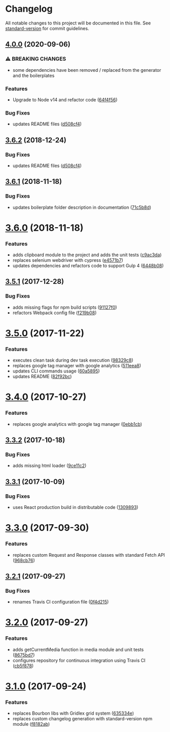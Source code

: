 # Changelog

All notable changes to this project will be documented in this file. See [standard-version](https://github.com/conventional-changelog/standard-version) for commit guidelines.

## [4.0.0](https://github.com/LeKangouroo/jinni/compare/v3.6.1...v4.0.0) (2020-09-06)


### ⚠ BREAKING CHANGES

* some dependencies have been removed / replaced from the generator and the boilerplates

### Features

*  Upgrade to Node v14 and refactor code ([64f4f56](https://github.com/LeKangouroo/jinni/commit/64f4f566a7a2c1fa692b1e436f4600725601bbe0))


### Bug Fixes

* updates README files ([d508cf4](https://github.com/LeKangouroo/jinni/commit/d508cf42262c507f8e3cfaf6a71ff8ef6bdfe01e))

<a name="3.6.2"></a>
## [3.6.2](https://github.com/itadakimas/jinni/compare/v3.6.1...v3.6.2) (2018-12-24)


### Bug Fixes

* updates README files ([d508cf4](https://github.com/itadakimas/jinni/commit/d508cf4))



<a name="3.6.1"></a>
## [3.6.1](https://github.com/itadakimas/jinni/compare/v3.6.0...v3.6.1) (2018-11-18)


### Bug Fixes

* updates boilerplate folder description in documentation ([71c5b8d](https://github.com/itadakimas/jinni/commit/71c5b8d))



<a name="3.6.0"></a>
# [3.6.0](https://github.com/itadakimas/jinni/compare/v3.5.1...v3.6.0) (2018-11-18)


### Features

* adds clipboard module to the project and adds the unit tests ([c9ac3da](https://github.com/itadakimas/jinni/commit/c9ac3da))
* replaces selenium webdriver with cypress ([e4571b7](https://github.com/itadakimas/jinni/commit/e4571b7))
* updates dependencies and refactors code to support Gulp 4 ([6448b08](https://github.com/itadakimas/jinni/commit/6448b08))



<a name="3.5.1"></a>
## [3.5.1](https://github.com/itadakimas/jinni/compare/v3.5.0...v3.5.1) (2017-12-28)


### Bug Fixes

* adds missing flags for npm build scripts ([91127f0](https://github.com/itadakimas/jinni/commit/91127f0))
* refactors Webpack config file ([f219b08](https://github.com/itadakimas/jinni/commit/f219b08))



<a name="3.5.0"></a>
# [3.5.0](https://github.com/itadakimas/jinni/compare/v3.4.0...v3.5.0) (2017-11-22)


### Features

* executes clean task during dev task execution ([98329c8](https://github.com/itadakimas/jinni/commit/98329c8))
* replaces google tag manager with google analytics ([511eea8](https://github.com/itadakimas/jinni/commit/511eea8))
* updates CLI commands usage ([60a5895](https://github.com/itadakimas/jinni/commit/60a5895))
* updates README ([82f92bc](https://github.com/itadakimas/jinni/commit/82f92bc))



<a name="3.4.0"></a>
# [3.4.0](https://github.com/itadakimas/jinni/compare/v3.3.2...v3.4.0) (2017-10-27)


### Features

* replaces google analytics with google tag manager ([0ebb1cb](https://github.com/itadakimas/jinni/commit/0ebb1cb))



<a name="3.3.2"></a>
## [3.3.2](https://github.com/itadakimas/jinni/compare/v3.3.1...v3.3.2) (2017-10-18)


### Bug Fixes

* adds missing html loader ([9ce11c2](https://github.com/itadakimas/jinni/commit/9ce11c2))



<a name="3.3.1"></a>
## [3.3.1](https://github.com/itadakimas/jinni/compare/v3.3.0...v3.3.1) (2017-10-09)


### Bug Fixes

* uses React production build in distributable code ([1309893](https://github.com/itadakimas/jinni/commit/1309893))



<a name="3.3.0"></a>
# [3.3.0](https://github.com/itadakimas/jinni/compare/v3.2.1...v3.3.0) (2017-09-30)


### Features

* replaces custom Request and Response classes with standard Fetch API ([968cb76](https://github.com/itadakimas/jinni/commit/968cb76))



<a name="3.2.1"></a>
## [3.2.1](https://github.com/itadakimas/jinni/compare/v3.2.0...v3.2.1) (2017-09-27)


### Bug Fixes

* renames Travis CI configuration file ([0f4d215](https://github.com/itadakimas/jinni/commit/0f4d215))



<a name="3.2.0"></a>
# [3.2.0](https://github.com/itadakimas/jinni/compare/v3.1.0...v3.2.0) (2017-09-27)


### Features

* adds getCurrentMedia function in media module and unit tests ([8675bd7](https://github.com/itadakimas/jinni/commit/8675bd7))
* configures repository for continuous integration using Travis CI ([cb5f878](https://github.com/itadakimas/jinni/commit/cb5f878))



<a name="3.1.0"></a>
# [3.1.0](https://github.com/itadakimas/jinni/compare/v3.0.1...v3.1.0) (2017-09-24)


### Features

* replaces Bourbon libs with Gridlex grid system ([635334e](https://github.com/itadakimas/jinni/commit/635334e))
* replaces custom changelog generation with standard-version npm module ([f8182ab](https://github.com/itadakimas/jinni/commit/f8182ab))
